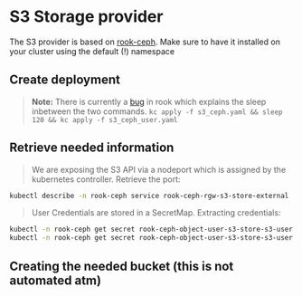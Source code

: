 # S3 Storage provider
The S3 provider is based on [rook-ceph](https://rook.io). Make sure to have it installed
on your cluster using the default (!) namespace

## Create deployment
> **Note:** There is currently a [bug](https://github.com/rook/rook/issues/2490) in rook which explains the sleep inbetween the two commands.
`kc apply -f s3_ceph.yaml && sleep 120 && kc apply -f s3_ceph_user.yaml`

## Retrieve needed information
> We are exposing the S3 API via a nodeport which is assigned by the kubernetes controller.
Retrieve the port:
```bash
kubectl describe -n rook-ceph service rook-ceph-rgw-s3-store-external | grep "NodePort:" | awk '{print $3}'
```
> User Credentials are stored in a SecretMap.
Extracting credentials:
```bash
kubectl -n rook-ceph get secret rook-ceph-object-user-s3-store-s3-user -o yaml | grep AccessKey | awk '{print $2}' | base64 --decode
kubectl -n rook-ceph get secret rook-ceph-object-user-s3-store-s3-user -o yaml | grep SecretKey | awk '{print $2}' | base64 --decode
```

## Creating the needed bucket (this is not automated atm)
